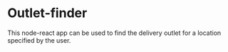 # Outlet-finder
This node-react app can be used to find the delivery outlet for a  location specified by the user.
